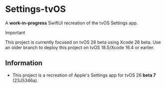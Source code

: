 # Settings-tvOS
A **work-in-progress** SwiftUI recreation of the tvOS Settings app.


> [!IMPORTANT]  
> This project is currently focused on tvOS 26 beta using Xcode 26 beta. Use an older branch to deploy this project on tvOS 18.5/Xcode 16.4 or earlier.

## Information
- This project is a recreation of Apple's Settings app for tvOS 26 **beta 7** (23J5346a).
